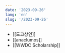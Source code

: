 ```yaml
---
date: '2023-09-26'
lang: 'en'
slug: '/2023-09-26'
---
```


- [[도고상인]]
- [[anaclumos]]
- [[WWDC Scholarship]]
